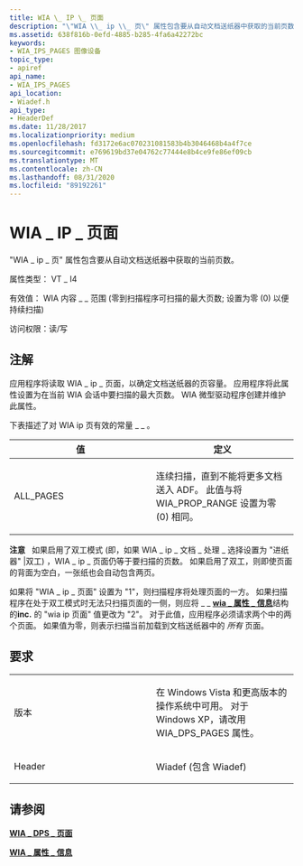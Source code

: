 ```yaml
---
title: WIA \_ IP \_ 页面
description: "\"WIA \\_ ip \\_ 页\" 属性包含要从自动文档送纸器中获取的当前页数。"
ms.assetid: 638f816b-0efd-4885-b285-4fa6a42272bc
keywords:
- WIA_IPS_PAGES 图像设备
topic_type:
- apiref
api_name:
- WIA_IPS_PAGES
api_location:
- Wiadef.h
api_type:
- HeaderDef
ms.date: 11/28/2017
ms.localizationpriority: medium
ms.openlocfilehash: fd3172e6ac070231081583b4b3046468b4a4f7ce
ms.sourcegitcommit: e769619bd37e04762c77444e8b4ce9fe86ef09cb
ms.translationtype: MT
ms.contentlocale: zh-CN
ms.lasthandoff: 08/31/2020
ms.locfileid: "89192261"
---
```

# <a name="wia_ips_pages"></a>WIA \_ IP \_ 页面


"WIA \_ ip \_ 页" 属性包含要从自动文档送纸器中获取的当前页数。

属性类型： VT \_ I4

有效值： WIA 内容 \_ \_ 范围 (零到扫描程序可扫描的最大页数; 设置为零 (0) 以便持续扫描) 

访问权限：读/写

<a name="remarks"></a>注解
-------

应用程序将读取 WIA \_ ip \_ 页面，以确定文档送纸器的页容量。 应用程序将此属性设置为在当前 WIA 会话中要扫描的最大页数。 WIA 微型驱动程序创建并维护此属性。

下表描述了对 WIA ip 页有效的常量 \_ \_ 。

<table>
<colgroup>
<col width="50%" />
<col width="50%" />
</colgroup>
<thead>
<tr class="header">
<th>值</th>
<th>定义</th>
</tr>
</thead>
<tbody>
<tr class="odd">
<td><p>ALL_PAGES</p></td>
<td><p>连续扫描，直到不能将更多文档送入 ADF。 此值与将 WIA_PROP_RANGE 设置为零 (0) 相同。</p></td>
</tr>
</tbody>
</table>

 

**注意**   如果启用了双工模式 (即，如果 WIA \_ ip \_ 文档 \_ 处理 \_ 选择设置为 "进纸器" |双工) ，WIA \_ ip \_ 页面仍等于要扫描的页数。
如果启用了双工，则即使页面的背面为空白，一张纸也会自动包含两页。

如果将 "WIA \_ ip \_ 页面" 设置为 "1"，则扫描程序将处理页面的一方。 如果扫描程序在处于双工模式时无法只扫描页面的一侧，则应将 \_ \_ [**wia \_ 属性 \_ 信息**](/windows-hardware/drivers/ddi/wiamindr_lh/ns-wiamindr_lh-_wia_property_info)结构的**inc.** 的 "wia ip 页面" 值更改为 "2"。 对于此值，应用程序必须请求两个中的两个页面。 如果值为零，则表示扫描当前加载到文档送纸器中的 *所有* 页面。

 

<a name="requirements"></a>要求
------------

<table>
<colgroup>
<col width="50%" />
<col width="50%" />
</colgroup>
<tbody>
<tr class="odd">
<td><p>版本</p></td>
<td><p>在 Windows Vista 和更高版本的操作系统中可用。 对于 Windows XP，请改用 WIA_DPS_PAGES 属性。</p></td>
</tr>
<tr class="even">
<td><p>Header</p></td>
<td>Wiadef (包含 Wiadef) </td>
</tr>
</tbody>
</table>

## <a name="see-also"></a>请参阅


[**WIA \_ DPS \_ 页面**](wia-dps-pages.md)

[**WIA \_ 属性 \_ 信息**](/windows-hardware/drivers/ddi/wiamindr_lh/ns-wiamindr_lh-_wia_property_info)

 


